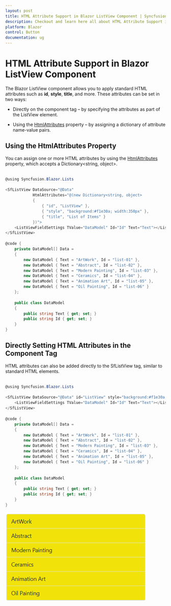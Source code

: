 ```yaml
---
layout: post
title: HTML Attribute Support in Blazor ListView Component | Syncfusion
description: Checkout and learn here all about HTML Attribute Support in Syncfusion Blazor ListView component and more.
platform: Blazor
control: Button
documentation: ug
---
```


# HTML Attribute Support in Blazor ListView Component

The Blazor ListView component allows you to apply standard HTML attributes such as **id**, **style**, **title**, and more. These attributes can be set in two ways:

* Directly on the component tag – by specifying the attributes as part of the ListView element.

* Using the [HtmlAttributes](https://help.syncfusion.com/cr/blazor/Syncfusion.Blazor.Lists.SfListView-1.html#Syncfusion_Blazor_Lists_SfListView_1_HtmlAttributes) property – by assigning a dictionary of attribute name-value pairs.

## Using the HtmlAttributes Property

You can assign one or more HTML attributes by using the [HtmlAttributes](https://help.syncfusion.com/cr/blazor/Syncfusion.Blazor.Lists.SfListView-1.html#Syncfusion_Blazor_Lists_SfListView_1_HtmlAttributes) property, which accepts a Dictionary<string, object>.

```csharp

@using Syncfusion.Blazor.Lists

<SfListView DataSource="@Data"
            HtmlAttributes="@(new Dictionary<string, object> 
            {
                { "id", "ListView" }, 
                { "style", "background:#f1e30a; width:350px" },
                { "title", "List of Items" } 
            })">
    <ListViewFieldSettings TValue="DataModel" Id="Id" Text="Text"></ListViewFieldSettings>
</SfListView>

@code {
    private DataModel[] Data =
    {
        new DataModel { Text = "ArtWork", Id = "list-01" },
        new DataModel { Text = "Abstract", Id = "list-02" },
        new DataModel { Text = "Modern Painting", Id = "list-03" },
        new DataModel { Text = "Ceramics", Id = "list-04" },
        new DataModel { Text = "Animation Art", Id = "list-05" },
        new DataModel { Text = "Oil Painting", Id = "list-06" }
    };

    public class DataModel
    {
        public string Text { get; set; }
        public string Id { get; set; }
    }
}

```

## Directly Setting HTML Attributes in the Component Tag

HTML attributes can also be added directly to the SfListView tag, similar to standard HTML elements.

```csharp

@using Syncfusion.Blazor.Lists

<SfListView DataSource="@Data" id="ListView" style="background:#f1e30a; width:350px" title="List of Items">
    <ListViewFieldSettings TValue="DataModel" Id="Id" Text="Text"></ListViewFieldSettings>
</SfListView>

@code {
    private DataModel[] Data =
    {
        new DataModel { Text = "ArtWork", Id = "list-01" },
        new DataModel { Text = "Abstract", Id = "list-02" },
        new DataModel { Text = "Modern Painting", Id = "list-03" },
        new DataModel { Text = "Ceramics", Id = "list-04" },
        new DataModel { Text = "Animation Art", Id = "list-05" },
        new DataModel { Text = "Oil Painting", Id = "list-06" }
    };

    public class DataModel
    {
        public string Text { get; set; }
        public string Id { get; set; }
    }
}

```

![Blazor ListView with HTML Attribute](./../images/blazor-listview-with-html.png)